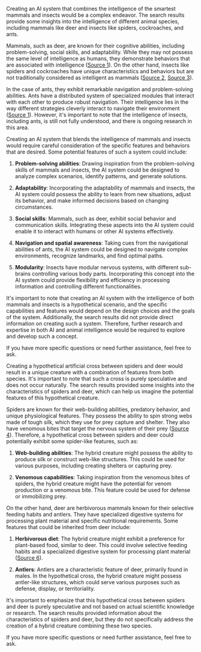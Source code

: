 Creating an AI system that combines the intelligence of the smartest mammals and insects would be a complex endeavor. The search results provide some insights into the intelligence of different animal species, including mammals like deer and insects like spiders, cockroaches, and ants.

Mammals, such as deer, are known for their cognitive abilities, including problem-solving, social skills, and adaptability. While they may not possess the same level of intelligence as humans, they demonstrate behaviors that are associated with intelligence ([Source 1](https://worlddeer.org/are-deer-smart/)). On the other hand, insects like spiders and cockroaches have unique characteristics and behaviors but are not traditionally considered as intelligent as mammals ([Source 2](https://pestpointers.com/spiders-how-smart-are-they-and-are-they-self-aware/), [Source 3](https://www.smithsonianmag.com/smart-news/if-cockroaches-are-conscious-would-that-stop-you-from-smushing-them-180947876/)).

In the case of ants, they exhibit remarkable navigation and problem-solving abilities. Ants have a distributed system of specialized modules that interact with each other to produce robust navigation. Their intelligence lies in the way different strategies cleverly interact to navigate their environment ([Source 1](https://www.scientificamerican.com/article/weve-been-looking-at-ant-intelligence-the-wrong-way/)). However, it's important to note that the intelligence of insects, including ants, is still not fully understood, and there is ongoing research in this area.

Creating an AI system that blends the intelligence of mammals and insects would require careful consideration of the specific features and behaviors that are desired. Some potential features of such a system could include:

1. **Problem-solving abilities**: Drawing inspiration from the problem-solving skills of mammals and insects, the AI system could be designed to analyze complex scenarios, identify patterns, and generate solutions.

2. **Adaptability**: Incorporating the adaptability of mammals and insects, the AI system could possess the ability to learn from new situations, adjust its behavior, and make informed decisions based on changing circumstances.

3. **Social skills**: Mammals, such as deer, exhibit social behavior and communication skills. Integrating these aspects into the AI system could enable it to interact with humans or other AI systems effectively.

4. **Navigation and spatial awareness**: Taking cues from the navigational abilities of ants, the AI system could be designed to navigate complex environments, recognize landmarks, and find optimal paths.

5. **Modularity**: Insects have modular nervous systems, with different sub-brains controlling various body parts. Incorporating this concept into the AI system could provide flexibility and efficiency in processing information and controlling different functionalities.

It's important to note that creating an AI system with the intelligence of both mammals and insects is a hypothetical scenario, and the specific capabilities and features would depend on the design choices and the goals of the system. Additionally, the search results did not provide direct information on creating such a system. Therefore, further research and expertise in both AI and animal intelligence would be required to explore and develop such a concept.

If you have more specific questions or need further assistance, feel free to ask.

Creating a hypothetical artificial cross between spiders and deer would result in a unique creature with a combination of features from both species. It's important to note that such a cross is purely speculative and does not occur naturally. The search results provided some insights into the characteristics of spiders and deer, which can help us imagine the potential features of this hypothetical creature.

Spiders are known for their web-building abilities, predatory behavior, and unique physiological features. They possess the ability to spin strong webs made of tough silk, which they use for prey capture and shelter. They also have venomous bites that target the nervous system of their prey ([Source 4](https://www.postandcourier.com/aikenstandard/lifestyle/ecoviews-some-spiders-prey-on-mammals)). Therefore, a hypothetical cross between spiders and deer could potentially exhibit some spider-like features, such as:

1. **Web-building abilities**: The hybrid creature might possess the ability to produce silk or construct web-like structures. This could be used for various purposes, including creating shelters or capturing prey.

2. **Venomous capabilities**: Taking inspiration from the venomous bites of spiders, the hybrid creature might have the potential for venom production or a venomous bite. This feature could be used for defense or immobilizing prey.

On the other hand, deer are herbivorous mammals known for their selective feeding habits and antlers. They have specialized digestive systems for processing plant material and specific nutritional requirements. Some features that could be inherited from deer include:

1. **Herbivorous diet**: The hybrid creature might exhibit a preference for plant-based food, similar to deer. This could involve selective feeding habits and a specialized digestive system for processing plant material ([Source 6](https://www.britannica.com/animal/deer)).

2. **Antlers**: Antlers are a characteristic feature of deer, primarily found in males. In the hypothetical cross, the hybrid creature might possess antler-like structures, which could serve various purposes such as defense, display, or territoriality.

It's important to emphasize that this hypothetical cross between spiders and deer is purely speculative and not based on actual scientific knowledge or research. The search results provided information about the characteristics of spiders and deer, but they do not specifically address the creation of a hybrid creature combining these two species.

If you have more specific questions or need further assistance, feel free to ask.
